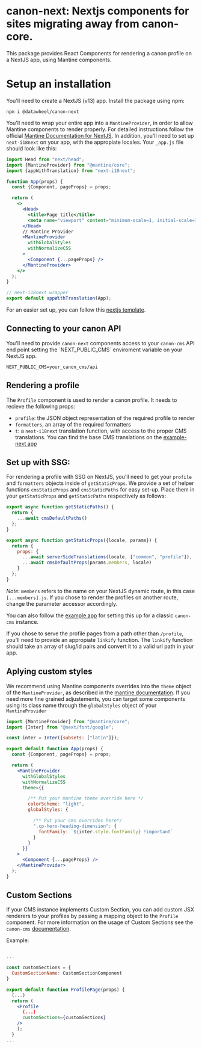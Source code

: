 # canon-next: Nextjs components for sites migrating away from canon-core.

This package provides React Components for rendering a canon profile on a NextJS app, using Mantine components.

# Setup an installation

You'll need to create a NextJS (v13) app. Install the package using npm:

```npm i @datawheel/canon-next```

You'll need to wrap your entire app into a `MantineProvider`, in order to allow Mantine components to render properly. For detailed instructions follow the official [Mantine Documentation for NextJS](https://mantine.dev/guides/next/). In addition, you'll need to set up `next-i18next` on your app, with the appropiate locales. Your `_app.js` file should look
like this:

```jsx
import Head from "next/head";
import {MantineProvider} from "@mantine/core";
import {appWithTranslation} from "next-i18next";

function App(props) {
  const {Component, pageProps} = props;

  return (
    <>
      <Head>
        <title>Page title</title>
        <meta name="viewport" content="minimum-scale=1, initial-scale=1, width=device-width" />
      </Head>
      // Mantine Provider
      <MantineProvider
        withGlobalStyles
        withNormalizeCSS
      >
        <Component {...pageProps} />
      </MantineProvider>
    </>
  );
}

// next-i18next wrapper
export default appWithTranslation(App);
```
For an easier set up, you can follow this [nextjs template](https://github.com/Datawheel/template-site-nextjs/tree/nextjs-13-no-typescript-dependencies-translations).
## Connecting to your canon API

You'll need to provide `canon-next` components access to your `canon-cms` API end point setting the ´NEXT_PUBLIC_CMS´ enviroment variable on your NextJS app.

```
NEXT_PUBLIC_CMS=your_canon_cms/api
```

## Rendering a profile

The `Profile` component is used to render a canon profile. It needs to recieve the following props:
- `profile`: the JSON object representation of the required profile to render
- `formatters`, an array of the required formatters
- `t`: a `next-i18next` translation function, with access to the proper CMS translations. You can find the base CMS translations on the [example-next app](https://github.com/Datawheel/canon/blob/canon-next/example-next/public/locales/en/profile.json)

## Set up with SSG:

For rendering a profile with SSG on NextJS, you'll need to get your `profile` and `formatters` objects inside of `getStaticProps`. We provide a set of helper functions `cmsStaticProps` and `cmsStaticPaths` for easy set-up. Place them in your `getStaticProps` and `getStaticPaths` respectively as follows:

```jsx
export async function getStaticPaths() {
  return {
    ...await cmsDefaultPaths()
  };
}

export async function getStaticProps({locale, params}) {
  return {
    props: {
      ...await serverSideTranslations(locale, ["common", "profile"]),
      ...await cmsDefaultProps(params.members, locale)
    }
  };
}

```

*Note:* `members` refers to the name on your NextJS dynamic route, in this case `[...members].js`. If you chose to render the profiles on another route, change the parameter accessor accordingly.

You can also follow the [example app](https://github.com/Datawheel/canon/blob/canon-next/example-next/pages/profile/%5B...members%5D.js) for setting this up for a classic `canon-cms` instance.

If you chose to serve the profile pages from a path other than `/profile`, you'll need to provide an appropiate `linkify` function. The `linkify` function should take an array of slug/id pairs and convert it to a valid url path in your app.


## Aplying custom styles
We recommend using Mantine components overrides into the `theme` object of the `MantineProvider`, as described in the [mantine documentation](https://mantine.dev/theming/theme-object/). If you need more fine grained adjustements, you can target some components using its class name through the `globalStyles` object of your `MantineProvider`



```jsx
import {MantineProvider} from "@mantine/core";
import {Inter} from "@next/font/google";

const inter = Inter({subsets: ["latin"]});

export default function App(props) {
  const {Component, pageProps} = props;

  return (
    <MantineProvider
      withGlobalStyles
      withNormalizeCSS
      theme={{

        /** Put your mantine theme override here */
        colorScheme: "light",
        globalStyles: {

          /** Put your cms overrides here*/
          ".cp-hero-heading-dimension": {
            fontFamily: `${inter.style.fontFamily} !important`
          }
        }
      }}
    >
      <Component {...pageProps} />
    </MantineProvider>
  );
}

```

## Custom Sections

If your CMS instance implements Custom Section, you can add custom JSX renderers to your profiles by passing a mapping object to the `Profile` component. For more information on the usage of Custom Sections see the `canon-cms` [documentation](https://github.com/Datawheel/canon/tree/master/packages/cms#custom-sections).

Example:

```jsx

...

const customSections = {
  CustomSectionName: CustomSectionComponent
}

export default function ProfilePage(props) {
  (...)
  return (
    <Profile
      (...)
      customSections={customSections}
    />
    );
  }
...

```
